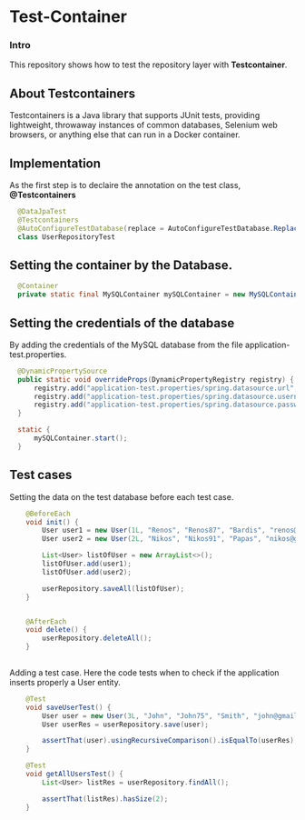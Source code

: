 # Test-Container

### Intro

This repository shows how to test the repository layer with **Testcontainer**. 

## About Testcontainers

Testcontainers is a Java library that supports JUnit tests, providing lightweight, throwaway instances of common databases, Selenium web browsers, or anything else that can run in a Docker container.

## Implementation 

As the first step is to declaire the annotation on the test class, **@Testcontainers**


```java
  @DataJpaTest
  @Testcontainers
  @AutoConfigureTestDatabase(replace = AutoConfigureTestDatabase.Replace.NONE)
  class UserRepositoryTest
```

## Setting the container by the Database.

```java
  @Container
  private static final MySQLContainer mySQLContainer = new MySQLContainer("mysql:latest");
```

## Setting the credentials of the database 

By adding the credentials of the MySQL database from the file application-test.properties.

```java
  @DynamicPropertySource
  public static void overrideProps(DynamicPropertyRegistry registry) {
      registry.add("application-test.properties/spring.datasource.url", mySQLContainer::getJdbcUrl);
      registry.add("application-test.properties/spring.datasource.username", mySQLContainer::getUsername);
      registry.add("application-test.properties/spring.datasource.password", mySQLContainer::getPassword);
  }

  static {
      mySQLContainer.start();
  }

```

## Test cases

Setting the data on the test database before each test case. 

```java
    @BeforeEach
    void init() {
        User user1 = new User(1L, "Renos", "Renos87", "Bardis", "renos@gmail.com");
        User user2 = new User(2L, "Nikos", "Nikos91", "Papas", "nikos@gmail.com");

        List<User> listOfUser = new ArrayList<>();
        listOfUser.add(user1);
        listOfUser.add(user2);

        userRepository.saveAll(listOfUser);
    }


    @AfterEach
    void delete() {
        userRepository.deleteAll();
    }
    
```

Adding a test case. Here the code tests when to check if the application inserts properly a User entity.

```java
    @Test
    void saveUserTest() {
        User user = new User(3L, "John", "John75", "Smith", "john@gmail.com");
        User userRes = userRepository.save(user);

        assertThat(user).usingRecursiveComparison().isEqualTo(userRes);
    }

    @Test
    void getAllUsersTest() {
        List<User> listRes = userRepository.findAll();

        assertThat(listRes).hasSize(2);
    }
```
